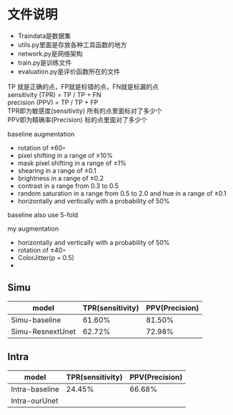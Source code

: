 # 文件说明
- Traindata是数据集
- utils.py里面是存放各种工具函数的地方
- network.py是网络架构 
- train.py是训练文件
- evaluation.py是评价函数所在的文件

TP 就是正确的点，FP就是标错的点，FN就是标漏的点  
sensitivity (TPR) = TP / TP + FN  
precision (PPV) = TP / TP + FP  
TPR即为敏感度(sensitivity) 所有的点里面标对了多少个  
PPV即为精确率(Precision) 标的点里面对了多少个  



baseline augmentation
- rotation of ±60◦
- pixel shifting in a range of ±10%
- mask pixel shifting in a range of ±1%
- shearing in a range of ±0.1
- brightness in a range of ±0.2
- contrast in a range from 0.3 to 0.5
- random saturation in a range from 0.5 to 2.0 and hue in a range of ±0.1
- horizontally and vertically with a probability of 50%

baseline also use 5-fold

my augmentation
- horizontally and vertically with a probability of 50%
- rotation of ±40◦
- ColorJitter(p = 0.5)
- 


## Simu
|  model         |  TPR(sensitivity)  |  PPV(Precision)    |
|  ----          | ----  | ----    |
| Simu-baseline  | 61.60% |  81.50%  |
| Simu-ResnextUnet   |  62.72%     |   72.98%      |


## Intra
|  model         |  TPR(sensitivity)  |  PPV(Precision)    |
|  ----          | ----  | ----    |
| Intra-baseline | 24.45% |  66.68%  |
| Intra-ourUnet  |       |         |

